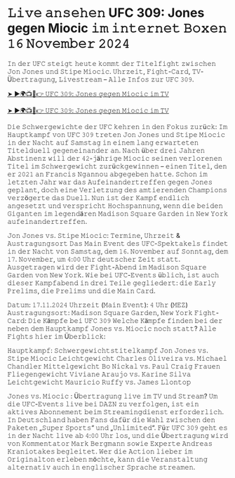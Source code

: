 <h1>𝙻𝚒𝚟𝚎 𝚊𝚗𝚜𝚎𝚑𝚎𝚗 UFC 309: Jones gegen Miocic 𝚒𝚖 𝚒𝚗𝚝𝚎𝚛𝚗𝚎𝚝 𝙱𝚘𝚡𝚎𝚗 𝟷𝟼 𝙽𝚘𝚟𝚎𝚖𝚋𝚎𝚛 𝟸𝟶𝟸𝟺</h1>

𝙸𝚗 𝚍𝚎𝚛 𝚄𝙵𝙲 𝚜𝚝𝚎𝚒𝚐𝚝 𝚑𝚎𝚞𝚝𝚎 𝚔𝚘𝚖𝚖𝚝 𝚍𝚎𝚛 𝚃𝚒𝚝𝚎𝚕𝚏𝚒𝚐𝚑𝚝 𝚣𝚠𝚒𝚜𝚌𝚑𝚎𝚗 𝙹𝚘𝚗 𝙹𝚘𝚗𝚎𝚜 𝚞𝚗𝚍 𝚂𝚝𝚒𝚙𝚎 𝙼𝚒𝚘𝚌𝚒𝚌. 𝚄𝚑𝚛𝚣𝚎𝚒𝚝, 𝙵𝚒𝚐𝚑𝚝-𝙲𝚊𝚛𝚍, 𝚃𝚅-Ü𝚋𝚎𝚛𝚝𝚛𝚊𝚐𝚞𝚗𝚐, 𝙻𝚒𝚟𝚎𝚜𝚝𝚛𝚎𝚊𝚖 – 𝙰𝚕𝚕𝚎 𝙸𝚗𝚏𝚘𝚜 𝚣𝚞𝚛 𝚄𝙵𝙲 𝟹𝟶𝟿.

[➤ ►🌍📺📱👉 𝚄𝙵𝙲 𝟹𝟶𝟿: 𝙹𝚘𝚗𝚎𝚜 𝚐𝚎𝚐𝚎𝚗 𝙼𝚒𝚘𝚌𝚒𝚌 𝚒𝚖 𝚃𝚅](https://t.co/OTozO2CcGQ)

[➤ ►🌍📺📱👉 𝚄𝙵𝙲 𝟹𝟶𝟿: 𝙹𝚘𝚗𝚎𝚜 𝚐𝚎𝚐𝚎𝚗 𝙼𝚒𝚘𝚌𝚒𝚌 𝚒𝚖 𝚃𝚅](https://t.co/OTozO2CcGQ)

𝙳𝚒𝚎 𝚂𝚌𝚑𝚠𝚎𝚛𝚐𝚎𝚠𝚒𝚌𝚑𝚝𝚎 𝚍𝚎𝚛 𝚄𝙵𝙲 𝚔𝚎𝚑𝚛𝚎𝚗 𝚒𝚗 𝚍𝚎𝚗 𝙵𝚘𝚔𝚞𝚜 𝚣𝚞𝚛ü𝚌𝚔: 𝙸𝚖 𝙷𝚊𝚞𝚙𝚝𝚔𝚊𝚖𝚙𝚏 𝚟𝚘𝚗 𝚄𝙵𝙲 𝟹𝟶𝟿 𝚝𝚛𝚎𝚝𝚎𝚗 𝙹𝚘𝚗 𝙹𝚘𝚗𝚎𝚜 𝚞𝚗𝚍 𝚂𝚝𝚒𝚙𝚎 𝙼𝚒𝚘𝚌𝚒𝚌 𝚒𝚗 𝚍𝚎𝚛 𝙽𝚊𝚌𝚑𝚝 𝚊𝚞𝚏 𝚂𝚊𝚖𝚜𝚝𝚊𝚐 𝚒𝚗 𝚎𝚒𝚗𝚎𝚖 𝚕𝚊𝚗𝚐 𝚎𝚛𝚠𝚊𝚛𝚝𝚎𝚝𝚎𝚗 𝚃𝚒𝚝𝚎𝚕𝚍𝚞𝚎𝚕𝚕 𝚐𝚎𝚐𝚎𝚗𝚎𝚒𝚗𝚊𝚗𝚍𝚎𝚛 𝚊𝚗. 𝙽𝚊𝚌𝚑 ü𝚋𝚎𝚛 𝚍𝚛𝚎𝚒 𝙹𝚊𝚑𝚛𝚎𝚗 𝙰𝚋𝚜𝚝𝚒𝚗𝚎𝚗𝚣 𝚠𝚒𝚕𝚕 𝚍𝚎𝚛 𝟺𝟸-𝚓ä𝚑𝚛𝚒𝚐𝚎 𝙼𝚒𝚘𝚌𝚒𝚌 𝚜𝚎𝚒𝚗𝚎𝚗 𝚟𝚎𝚛𝚕𝚘𝚛𝚎𝚗𝚎𝚗 𝚃𝚒𝚝𝚎𝚕 𝚒𝚖 𝚂𝚌𝚑𝚠𝚎𝚛𝚐𝚎𝚠𝚒𝚌𝚑𝚝 𝚣𝚞𝚛ü𝚌𝚔𝚐𝚎𝚠𝚒𝚗𝚗𝚎𝚗 – 𝚎𝚒𝚗𝚎𝚗 𝚃𝚒𝚝𝚎𝚕, 𝚍𝚎𝚗 𝚎𝚛 𝟸𝟶𝟸𝟷 𝚊𝚗 𝙵𝚛𝚊𝚗𝚌𝚒𝚜 𝙽𝚐𝚊𝚗𝚗𝚘𝚞 𝚊𝚋𝚐𝚎𝚐𝚎𝚋𝚎𝚗 𝚑𝚊𝚝𝚝𝚎. 𝚂𝚌𝚑𝚘𝚗 𝚒𝚖 𝚕𝚎𝚝𝚣𝚝𝚎𝚗 𝙹𝚊𝚑𝚛 𝚠𝚊𝚛 𝚍𝚊𝚜 𝙰𝚞𝚏𝚎𝚒𝚗𝚊𝚗𝚍𝚎𝚛𝚝𝚛𝚎𝚏𝚏𝚎𝚗 𝚐𝚎𝚐𝚎𝚗 𝙹𝚘𝚗𝚎𝚜 𝚐𝚎𝚙𝚕𝚊𝚗𝚝, 𝚍𝚘𝚌𝚑 𝚎𝚒𝚗𝚎 𝚅𝚎𝚛𝚕𝚎𝚝𝚣𝚞𝚗𝚐 𝚍𝚎𝚜 𝚊𝚖𝚝𝚒𝚎𝚛𝚎𝚗𝚍𝚎𝚗 𝙲𝚑𝚊𝚖𝚙𝚒𝚘𝚗𝚜 𝚟𝚎𝚛𝚣ö𝚐𝚎𝚛𝚝𝚎 𝚍𝚊𝚜 𝙳𝚞𝚎𝚕𝚕. 𝙽𝚞𝚗 𝚒𝚜𝚝 𝚍𝚎𝚛 𝙺𝚊𝚖𝚙𝚏 𝚎𝚗𝚍𝚕𝚒𝚌𝚑 𝚊𝚗𝚐𝚎𝚜𝚎𝚝𝚣𝚝 𝚞𝚗𝚍 𝚟𝚎𝚛𝚜𝚙𝚛𝚒𝚌𝚑𝚝 𝙷𝚘𝚌𝚑𝚜𝚙𝚊𝚗𝚗𝚞𝚗𝚐, 𝚠𝚎𝚗𝚗 𝚍𝚒𝚎 𝚋𝚎𝚒𝚍𝚎𝚗 𝙶𝚒𝚐𝚊𝚗𝚝𝚎𝚗 𝚒𝚖 𝚕𝚎𝚐𝚎𝚗𝚍ä𝚛𝚎𝚗 𝙼𝚊𝚍𝚒𝚜𝚘𝚗 𝚂𝚚𝚞𝚊𝚛𝚎 𝙶𝚊𝚛𝚍𝚎𝚗 𝚒𝚗 𝙽𝚎𝚠 𝚈𝚘𝚛𝚔 𝚊𝚞𝚏𝚎𝚒𝚗𝚊𝚗𝚍𝚎𝚛𝚝𝚛𝚎𝚏𝚏𝚎𝚗.

𝙹𝚘𝚗 𝙹𝚘𝚗𝚎𝚜 𝚟𝚜. 𝚂𝚝𝚒𝚙𝚎 𝙼𝚒𝚘𝚌𝚒𝚌: 𝚃𝚎𝚛𝚖𝚒𝚗𝚎, 𝚄𝚑𝚛𝚣𝚎𝚒𝚝 & 𝙰𝚞𝚜𝚝𝚛𝚊𝚐𝚞𝚗𝚐𝚜𝚘𝚛𝚝
𝙳𝚊𝚜 𝙼𝚊𝚒𝚗 𝙴𝚟𝚎𝚗𝚝 𝚍𝚎𝚜 𝚄𝙵𝙲-𝚂𝚙𝚎𝚔𝚝𝚊𝚔𝚎𝚕𝚜 𝚏𝚒𝚗𝚍𝚎𝚝 𝚒𝚗 𝚍𝚎𝚛 𝙽𝚊𝚌𝚑𝚝 𝚟𝚘𝚗 𝚂𝚊𝚖𝚜𝚝𝚊𝚐, 𝚍𝚎𝚖 𝟷𝟼. 𝙽𝚘𝚟𝚎𝚖𝚋𝚎𝚛 𝚊𝚞𝚏 𝚂𝚘𝚗𝚗𝚝𝚊𝚐, 𝚍𝚎𝚖 𝟷𝟽. 𝙽𝚘𝚟𝚎𝚖𝚋𝚎𝚛, 𝚞𝚖 𝟺:𝟶𝟶 𝚄𝚑𝚛 𝚍𝚎𝚞𝚝𝚜𝚌𝚑𝚎𝚛 𝚉𝚎𝚒𝚝 𝚜𝚝𝚊𝚝𝚝. 𝙰𝚞𝚜𝚐𝚎𝚝𝚛𝚊𝚐𝚎𝚗 𝚠𝚒𝚛𝚍 𝚍𝚎𝚛 𝙵𝚒𝚐𝚑𝚝-𝙰𝚋𝚎𝚗𝚍 𝚒𝚖 𝙼𝚊𝚍𝚒𝚜𝚘𝚗 𝚂𝚚𝚞𝚊𝚛𝚎 𝙶𝚊𝚛𝚍𝚎𝚗 𝚟𝚘𝚗 𝙽𝚎𝚠 𝚈𝚘𝚛𝚔. 𝚆𝚒𝚎 𝚋𝚎𝚒 𝚄𝙵𝙲-𝙴𝚟𝚎𝚗𝚝𝚜 ü𝚋𝚕𝚒𝚌𝚑, 𝚒𝚜𝚝 𝚊𝚞𝚌𝚑 𝚍𝚒𝚎𝚜𝚎𝚛 𝙺𝚊𝚖𝚙𝚏𝚊𝚋𝚎𝚗𝚍 𝚒𝚗 𝚍𝚛𝚎𝚒 𝚃𝚎𝚒𝚕𝚎 𝚐𝚎𝚐𝚕𝚒𝚎𝚍𝚎𝚛𝚝: 𝚍𝚒𝚎 𝙴𝚊𝚛𝚕𝚢 𝙿𝚛𝚎𝚕𝚒𝚖𝚜, 𝚍𝚒𝚎 𝙿𝚛𝚎𝚕𝚒𝚖𝚜 𝚞𝚗𝚍 𝚍𝚒𝚎 𝙼𝚊𝚒𝚗 𝙲𝚊𝚛𝚍.

𝙳𝚊𝚝𝚞𝚖: 𝟷𝟽.𝟷𝟷.𝟸𝟶𝟸𝟺
𝚄𝚑𝚛𝚣𝚎𝚒𝚝 (𝙼𝚊𝚒𝚗 𝙴𝚟𝚎𝚗𝚝): 𝟺 𝚄𝚑𝚛 (𝙼𝙴𝚉)
𝙰𝚞𝚜𝚝𝚛𝚊𝚐𝚞𝚗𝚐𝚜𝚘𝚛𝚝: 𝙼𝚊𝚍𝚒𝚜𝚘𝚗 𝚂𝚚𝚞𝚊𝚛𝚎 𝙶𝚊𝚛𝚍𝚎𝚗, 𝙽𝚎𝚠 𝚈𝚘𝚛𝚔
𝙵𝚒𝚐𝚑𝚝-𝙲𝚊𝚛𝚍: 𝙳𝚒𝚎 𝙺ä𝚖𝚙𝚏𝚎 𝚋𝚎𝚒 𝚄𝙵𝙲 𝟹𝟶𝟿
𝚆𝚎𝚕𝚌𝚑𝚎 𝙺ä𝚖𝚙𝚏𝚎 𝚏𝚒𝚗𝚍𝚎𝚗 𝚋𝚎𝚒 𝚍𝚎𝚛 𝚗𝚎𝚋𝚎𝚗 𝚍𝚎𝚖 𝙷𝚊𝚞𝚙𝚝𝚔𝚊𝚖𝚙𝚏 𝙹𝚘𝚗𝚎𝚜 𝚟𝚜. 𝙼𝚒𝚘𝚌𝚒𝚌 𝚗𝚘𝚌𝚑 𝚜𝚝𝚊𝚝𝚝? 𝙰𝚕𝚕𝚎 𝙵𝚒𝚐𝚑𝚝𝚜 𝚑𝚒𝚎𝚛 𝚒𝚖 Ü𝚋𝚎𝚛𝚋𝚕𝚒𝚌𝚔:

𝙷𝚊𝚞𝚙𝚝𝚔𝚊𝚖𝚙𝚏: 𝚂𝚌𝚑𝚠𝚎𝚛𝚐𝚎𝚠𝚒𝚌𝚑𝚝𝚜𝚝𝚒𝚝𝚎𝚕𝚔𝚊𝚖𝚙𝚏
𝙹𝚘𝚗 𝙹𝚘𝚗𝚎𝚜 𝚟𝚜. 𝚂𝚝𝚒𝚙𝚎 𝙼𝚒𝚘𝚌𝚒𝚌
𝙻𝚎𝚒𝚌𝚑𝚝𝚐𝚎𝚠𝚒𝚌𝚑𝚝
𝙲𝚑𝚊𝚛𝚕𝚎𝚜 𝙾𝚕𝚒𝚟𝚎𝚒𝚛𝚊 𝚟𝚜. 𝙼𝚒𝚌𝚑𝚊𝚎𝚕 𝙲𝚑𝚊𝚗𝚍𝚕𝚎𝚛
𝙼𝚒𝚝𝚝𝚎𝚕𝚐𝚎𝚠𝚒𝚌𝚑𝚝
𝙱𝚘 𝙽𝚒𝚌𝚔𝚊𝚕 𝚟𝚜. 𝙿𝚊𝚞𝚕 𝙲𝚛𝚊𝚒𝚐
𝙵𝚛𝚊𝚞𝚎𝚗 𝙵𝚕𝚒𝚎𝚐𝚎𝚗𝚐𝚎𝚠𝚒𝚌𝚑𝚝
𝚅𝚒𝚟𝚒𝚊𝚗𝚎 𝙰𝚛𝚊𝚞𝚓𝚘 𝚟𝚜. 𝙺𝚊𝚛𝚒𝚗𝚎 𝚂𝚒𝚕𝚟𝚊
𝙻𝚎𝚒𝚌𝚑𝚝𝚐𝚎𝚠𝚒𝚌𝚑𝚝
𝙼𝚊𝚞𝚛𝚒𝚌𝚒𝚘 𝚁𝚞𝚏𝚏𝚢 𝚟𝚜. 𝙹𝚊𝚖𝚎𝚜 𝙻𝚕𝚘𝚗𝚝𝚘𝚙

𝙹𝚘𝚗𝚎𝚜 𝚟𝚜. 𝙼𝚒𝚘𝚌𝚒𝚌 : Ü𝚋𝚎𝚛𝚝𝚛𝚊𝚐𝚞𝚗𝚐 𝚕𝚒𝚟𝚎 𝚒𝚖 𝚃𝚅 𝚞𝚗𝚍 𝚂𝚝𝚛𝚎𝚊𝚖?
𝚄𝚖 𝚍𝚒𝚎 𝚄𝙵𝙲-𝙴𝚟𝚎𝚗𝚝𝚜 𝚕𝚒𝚟𝚎 𝚋𝚎𝚒 𝙳𝙰𝚉𝙽 𝚣𝚞 𝚟𝚎𝚛𝚏𝚘𝚕𝚐𝚎𝚗, 𝚒𝚜𝚝 𝚎𝚒𝚗 𝚊𝚔𝚝𝚒𝚟𝚎𝚜 𝙰𝚋𝚘𝚗𝚗𝚎𝚖𝚎𝚗𝚝 𝚋𝚎𝚒𝚖 𝚂𝚝𝚛𝚎𝚊𝚖𝚒𝚗𝚐𝚍𝚒𝚎𝚗𝚜𝚝 𝚎𝚛𝚏𝚘𝚛𝚍𝚎𝚛𝚕𝚒𝚌𝚑. 𝙸𝚗 𝙳𝚎𝚞𝚝𝚜𝚌𝚑𝚕𝚊𝚗𝚍 𝚑𝚊𝚋𝚎𝚗 𝙵𝚊𝚗𝚜 𝚍𝚊𝚏ü𝚛 𝚍𝚒𝚎 𝚆𝚊𝚑𝚕 𝚣𝚠𝚒𝚜𝚌𝚑𝚎𝚗 𝚍𝚎𝚗 𝙿𝚊𝚔𝚎𝚝𝚎𝚗 „𝚂𝚞𝚙𝚎𝚛 𝚂𝚙𝚘𝚛𝚝𝚜“ 𝚞𝚗𝚍 „𝚄𝚗𝚕𝚒𝚖𝚒𝚝𝚎𝚍“. 𝙵ü𝚛 𝚄𝙵𝙲 𝟹𝟶𝟿 𝚐𝚎𝚑𝚝 𝚎𝚜 𝚒𝚗 𝚍𝚎𝚛 𝙽𝚊𝚌𝚑𝚝 𝚕𝚒𝚟𝚎 𝚊𝚋 𝟺:𝟶𝟶 𝚄𝚑𝚛 𝚕𝚘𝚜, 𝚞𝚗𝚍 𝚍𝚒𝚎 Ü𝚋𝚎𝚛𝚝𝚛𝚊𝚐𝚞𝚗𝚐 𝚠𝚒𝚛𝚍 𝚟𝚘𝚗 𝙺𝚘𝚖𝚖𝚎𝚗𝚝𝚊𝚝𝚘𝚛 𝙼𝚊𝚛𝚔 𝙱𝚎𝚛𝚐𝚖𝚊𝚗𝚗 𝚜𝚘𝚠𝚒𝚎 𝙴𝚡𝚙𝚎𝚛𝚝𝚎 𝙰𝚗𝚍𝚛𝚎𝚊𝚜 𝙺𝚛𝚊𝚗𝚒𝚘𝚝𝚊𝚔𝚎𝚜 𝚋𝚎𝚐𝚕𝚎𝚒𝚝𝚎𝚝. 𝚆𝚎𝚛 𝚍𝚒𝚎 𝙰𝚌𝚝𝚒𝚘𝚗 𝚕𝚒𝚎𝚋𝚎𝚛 𝚒𝚖 𝙾𝚛𝚒𝚐𝚒𝚗𝚊𝚕𝚝𝚘𝚗 𝚎𝚛𝚕𝚎𝚋𝚎𝚗 𝚖ö𝚌𝚑𝚝𝚎, 𝚔𝚊𝚗𝚗 𝚍𝚒𝚎 𝚅𝚎𝚛𝚊𝚗𝚜𝚝𝚊𝚕𝚝𝚞𝚗𝚐 𝚊𝚕𝚝𝚎𝚛𝚗𝚊𝚝𝚒𝚟 𝚊𝚞𝚌𝚑 𝚒𝚗 𝚎𝚗𝚐𝚕𝚒𝚜𝚌𝚑𝚎𝚛 𝚂𝚙𝚛𝚊𝚌𝚑𝚎 𝚜𝚝𝚛𝚎𝚊𝚖𝚎𝚗.
